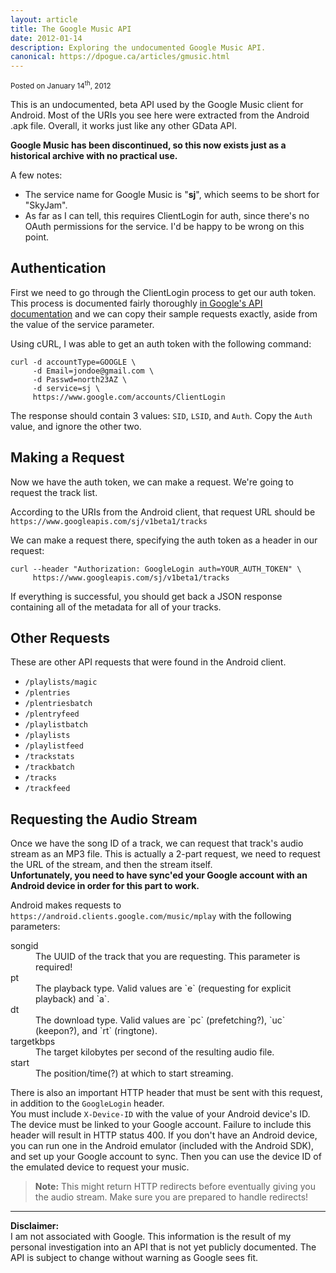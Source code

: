 ```yaml
---
layout: article
title: The Google Music API
date: 2012-01-14
description: Exploring the undocumented Google Music API.
canonical: https://dpogue.ca/articles/gmusic.html
---
```

<div><small>Posted on <time pubdate datetime="2012-01-14">January 14<sup>th</sup>, 2012</time></small></div>

This is an undocumented, beta <abbr>API</abbr> used by the Google Music client for Android. Most of the <abbr>URI</abbr>s you see here were extracted from the Android .apk file. Overall, it works just like any other GData <abbr>API</abbr>.

**Google Music has been discontinued, so this now exists just as a historical archive with no practical use.**

A few notes:

* The service name for Google Music is "**sj**", which seems to be short for "SkyJam".
* As far as I can tell, this requires ClientLogin for auth, since there's no OAuth permissions for the service. I'd be happy to be wrong on this point.

Authentication
--------------


First we need to go through the ClientLogin process to get our auth token. This process is documented fairly thoroughly <a href="http://code.google.com/apis/accounts/docs/AuthForInstalledApps.html">in Google's API documentation</a> and we can copy their sample requests exactly, aside from the value of the service parameter.

Using cURL, I was able to get an auth token with the following command:

```
curl -d accountType=GOOGLE \
     -d Email=jondoe@gmail.com \
     -d Passwd=north23AZ \
     -d service=sj \
     https://www.google.com/accounts/ClientLogin
```

The response should contain 3 values: `SID`, `LSID`, and `Auth`. Copy the `Auth` value, and ignore the other two.


Making a Request
----------------

Now we have the auth token, we can make a request. We're going to request the track list.

According to the <abbr>URI</abbr>s from the Android client, that request <abbr>URL</abbr> should be  
`https://www.googleapis.com/sj/v1beta1/tracks`

We can make a request there, specifying the auth token as a header in our request:

```
curl --header "Authorization: GoogleLogin auth=YOUR_AUTH_TOKEN" \
     https://www.googleapis.com/sj/v1beta1/tracks
```

If everything is successful, you should get back a <abbr>JSON</abbr> response containing all of the metadata for all of your tracks.


Other Requests
--------------

These are other <abbr>API</abbr> requests that were found in the Android client.

* `/playlists/magic`
* `/plentries`
* `/plentriesbatch`
* `/plentryfeed`
* `/playlistbatch`
* `/playlists`
* `/playlistfeed`
* `/trackstats`
* `/trackbatch`
* `/tracks`
* `/trackfeed`


Requesting the Audio Stream
---------------------------

Once we have the song <abbr>ID</abbr> of a track, we can request that track's audio stream as an <abbr>MP3</abbr> file. This is actually a 2-part request, we need to request the <abbr>URL</abbr> of the stream, and then the stream itself.  
**Unfortunately, you need to have sync'ed your Google account with an Android device in order for this part to work.**

Android makes requests to `https://android.clients.google.com/music/mplay` with the following parameters:

<dl>
  <dt>songid</dt>
  <dd>The <abbr>UUID</abbr> of the track that you are requesting. This parameter is required!</dd>

  <dt>pt</dt>
  <dd>The playback type. Valid values are `e` (requesting for explicit playback) and `a`.</dd>

  <dt>dt</dt>
  <dd>The download type. Valid values are `pc` (prefetching?), `uc` (keepon?), and `rt` (ringtone).</dd>

  <dt>targetkbps</dt>
  <dd>The target kilobytes per second of the resulting audio file.</dd>

  <dt>start</dt>
  <dd>The position/time(?) at which to start streaming.</dd>
</dl>

There is also an important <abbr>HTTP</abbr> header that must be sent with this request, in addition to the `GoogleLogin` header.  
You must include `X-Device-ID` with the value of your Android device's <abbr>ID</abbr>. The device must be linked to your Google account.  Failure to include this header will result in <abbr>HTTP</abbr> status 400.  If you don't have an Android device, you can run one in the Android emulator (included with the Android <abbr>SDK</abbr>), and set up your Google account to sync. Then you can use the device <abbr>ID</abbr> of the emulated device to request your music.

> **Note:** This might return <abbr>HTTP</abbr> redirects before eventually giving you the audio stream. Make sure you are prepared to handle redirects!

---

**Disclaimer:**  
I am not associated with Google. This information is the result of my personal investigation into an <abbr>API</abbr> that is not yet publicly documented. The <abbr>API</abbr> is subject to change without warning as Google sees fit.
